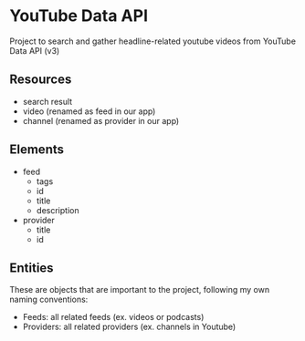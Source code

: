 # YouTube Data API

Project to search and gather headline-related youtube videos from YouTube Data API (v3)

## Resources
- search result
- video (renamed as feed in our app)
- channel (renamed as provider in our app)

## Elements

- feed
  - tags
  - id
  - title
  - description
- provider
  - title
  - id

## Entities

These are objects that are important to the project, following my own naming conventions:

- Feeds: all related feeds (ex. videos or podcasts)
- Providers: all related providers (ex. channels in Youtube)
